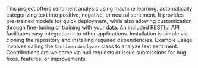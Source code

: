 This project offers sentiment analysis using machine learning, automatically categorizing text into positive, negative, or neutral sentiment.
It provides pre-trained models for quick deployment, while also allowing customization through fine-tuning or training with your data.
An included RESTful API facilitates easy integration into other applications. Installation is simple via cloning the repository and installing required dependencies.
Example usage involves calling the `SentimentAnalyzer` class to analyze text sentiment.
Contributions are welcome via pull requests or issue submissions for bug fixes, features, or improvements.
